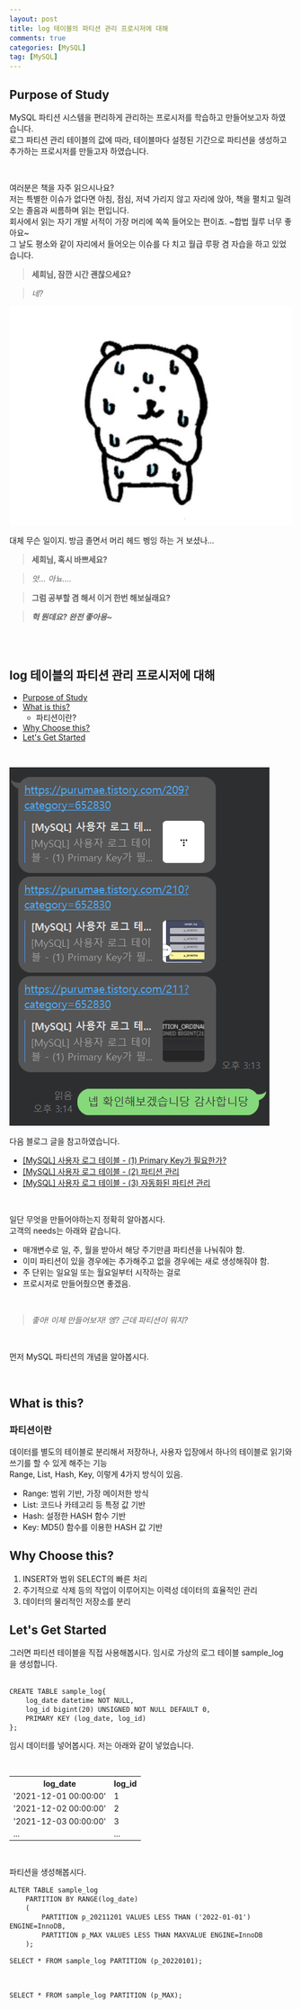 ```yaml
---
layout: post
title: log 테이블의 파티션 관리 프로시저에 대해
comments: true
categories: [MySQL]
tag: [MySQL]
---
```


## Purpose of Study
MySQL 파티션 시스템을 편리하게 관리하는 프로시저를 학습하고 만들어보고자 하였습니다.   
로그 파티션 관리 테이블의 값에 따라, 테이블마다 설정된 기간으로 파티션을 생성하고 추가하는 프로시저를 만들고자 하였습니다.  

<br/>

여러분은 책을 자주 읽으시나요?   
저는 특별한 이슈가 없다면 아침, 점심, 저녁 가리지 않고 자리에 앉아, 책을 펼치고 밀려오는 졸음과 씨름하며 읽는 편입니다.   
회사에서 읽는 자기 개발 서적이 가장 머리에 쏙쏙 들어오는 편이죠. ~합법 월루 너무 좋아요~   
그 날도 평소와 같이 자리에서 들어오는 이슈를 다 치고 월급 루팡 겸 자습을 하고 있었습니다.   

> **세희님, 잠깐 시간 괜찮으세요?**

> *네?*

![](../asset/Partition%20Procedure/images/joker_bear_1.jpg)   

대체 무슨 일이지. 방금 졸면서 머리 헤드 벵잉 하는 거 보셨나... 

> **세희님, 혹시 바쁘세요?**

> *앗... 아뇨....*

> **그럼 공부할 겸 해서 이거 한번 해보실래요?**

> ***헉 뭔데요? 완전 좋아용~***


<br/>
<br/>


## log 테이블의 파티션 관리 프로시저에 대해
 - [Purpose of Study](#purpose-of-study)
 - [What is this?](#what-is-this)
    + 파티션이란?
 - [Why Choose this?](#why-choose-this)
 - [Let's Get Started](#lets-get-started)

<br/>

![](../asset/Partition%20Procedure/images/2022-04-05%20171027.png)   

다음 블로그 글을 참고하였습니다.   
 - [[MySQL] 사용자 로그 테이블 - (1) Primary Key가 필요한가?](https://purumae.tistory.com/209?category=652830)
 - [[MySQL] 사용자 로그 테이블 - (2) 파티션 관리](https://purumae.tistory.com/210?category=652830)
 - [[MySQL] 사용자 로그 테이블 - (3) 자동화된 파티션 관리](https://purumae.tistory.com/211?category=652830)

<br/>

일단 무엇을 만들어야하는지 정확히 알아봅시다.  
고객의 needs는 아래와 같습니다.  

 - 매개변수로 일, 주, 월을 받아서 해당 주기만큼 파티션을 나눠줘야 함.  
 - 이미 파티션이 있을 경우에는 추가해주고 없을 경우에는 새로 생성해줘야 함.  
 - 주 단위는 일요일 또는 월요일부터 시작하는 걸로  
 - 프로시저로 만들어줬으면 좋겠음.
  
<br/>
  
> *좋아! 이제 만들어보자! 엥? 근데 파티션이 뭐지?*  
  
<br/>
  
먼저 MySQL 파티션의 개념을 알아봅시다.  
  
<br/>

## What is this?

### 파티션이란  
데이터를 별도의 테이블로 분리해서 저장하나, 사용자 입장에서 하나의 테이블로 읽기와 쓰기를 할 수 있게 해주는 기능  
Range, List, Hash, Key, 이렇게 4가지 방식이 있음.
 - Range: 범위 기반, 가장 메이저한 방식
 - List: 코드나 카테고리 등 특정 값 기반
 - Hash: 설정한 HASH 함수 기반
 - Key: MD5() 함수를 이용한 HASH 값 기반


## Why Choose this?
 1. INSERT와 범위 SELECT의 빠른 처리
 2. 주기적으로 삭제 등의 작업이 이루어지는 이력성 데이터의 효율적인 관리
 3. 데이터의 물리적인 저장소를 분리 


## Let's Get Started  
그러면 파티션 테이블을 직접 사용해봅시다. 
임시로 가상의 로그 테이블 sample_log 을 생성합니다.  
<br/>
``` 
CREATE TABLE sample_log{
    log_date datetime NOT NULL,
    log_id bigint(20) UNSIGNED NOT NULL DEFAULT 0,
    PRIMARY KEY (log_date, log_id)
};
```
임시 데이터를 넣어봅시다. 저는 아래와 같이 넣었습니다.  

<br/>

<div>
    <table>
        <th>log_date </th>
        <th>log_id </th>
        <tr>
            <td>'2021-12-01 00:00:00'</td>
            <td>1</td>
        </tr>
        <tr>
            <td>'2021-12-02 00:00:00'</td>
            <td>2</td>
        </tr>
        <tr>
            <td>'2021-12-03 00:00:00'</td>
            <td>3</td>
        </tr>
        <tr>
            <td>...</td>
            <td>...</td>
        </tr>
    </table>
</div>
<br/>

파티션을 생성해봅시다.  

```
ALTER TABLE sample_log
    PARTITION BY RANGE(log_date)
    (
        PARTITION p_20211201 VALUES LESS THAN ('2022-01-01') ENGINE=InnoDB,
        PARTITION p_MAX VALUES LESS THAN MAXVALUE ENGINE=InnoDB
    );
```

```
SELECT * FROM sample_log PARTITION (p_20220101);
```  

<br/>

```
SELECT * FROM sample_log PARTITION (p_MAX);
```  

